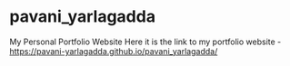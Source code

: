 # pavani_yarlagadda
My Personal Portfolio Website
Here it is the link to my portfolio website -
https://pavani-yarlagadda.github.io/pavani_yarlagadda/
